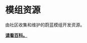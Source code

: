 # 模组资源
由社区收集和维护的蔚蓝模组开发资源。

**[请看百科。](https://github.com/BreakingLead/EverestAPI-Resources-Chinese/wiki)**
